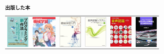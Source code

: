 ﻿### 出版した本

 <table style="border:none;">
    <tr>
      <td><a href="https://masahiroaraki.github.io/programming/"><img src="prog.jpg" width=80 /></a></td>
      <td><a href="https://masahiroaraki.github.io/mangaML/"><img src="manga.png" width=87 /></a></td>
      <td><a href="https://masahiroaraki.github.io/MachineLearning/"><img src="ML2.jpg" width=80 /></a></td>
      <td><a href="https://masahiroaraki.github.io/SpeechRecognition/"><img src="pattern2.jpg" width=80 /></a></td>
      <td><a href="https://masahiroaraki.github.io/GuideToASR"/><img src="ASR.png" width=80 /></a></td>
      <td><img src="web.png" width=80 /></td>
    </tr>
 </table>
